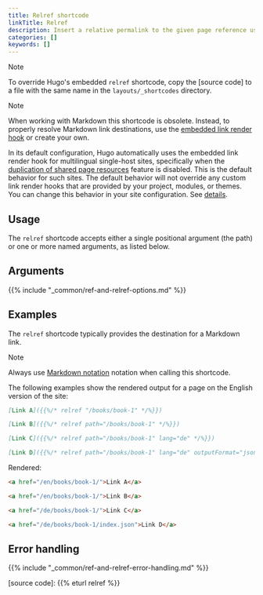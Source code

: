 ```yaml
---
title: Relref shortcode
linkTitle: Relref
description: Insert a relative permalink to the given page reference using the relref shortcode.
categories: []
keywords: []
---
```


> [!note]
> To override Hugo's embedded `relref` shortcode, copy the [source code] to a file with the same name in the `layouts/_shortcodes` directory.

> [!note]
> When working with Markdown this shortcode is obsolete. Instead, to properly resolve Markdown link destinations, use the [embedded link render hook] or create your own.
>
> In its default configuration, Hugo automatically uses the embedded link render hook for multilingual single-host sites, specifically when the [duplication of shared page resources] feature is disabled. This is the default behavior for such sites. The default behavior will not override any custom link render hooks that are provided by your project, modules, or themes. You can change this behavior in your site configuration. See&nbsp;[details](/configuration/markup/#renderhookslinkuseembedded).

## Usage

The `relref` shortcode accepts either a single positional argument (the path) or one or more named arguments, as listed below.

## Arguments

{{% include "_common/ref-and-relref-options.md" %}}

## Examples

The `relref` shortcode typically provides the destination for a Markdown link.

> [!note]
> Always use [Markdown notation] notation when calling this shortcode.

The following examples show the rendered output for a page on the English version of the site:

```md
[Link A]({{%/* relref "/books/book-1" */%}})

[Link B]({{%/* relref path="/books/book-1" */%}})

[Link C]({{%/* relref path="/books/book-1" lang="de" */%}})

[Link D]({{%/* relref path="/books/book-1" lang="de" outputFormat="json" */%}})
```

Rendered:

```html
<a href="/en/books/book-1/">Link A</a>

<a href="/en/books/book-1/">Link B</a>

<a href="/de/books/book-1/">Link C</a>

<a href="/de/books/book-1/index.json">Link D</a>
```

## Error handling

{{% include "_common/ref-and-relref-error-handling.md" %}}

[content format]: /content-management/formats/
[duplication of shared page resources]: http://localhost:1313/configuration/markup/#duplicateresourcefiles
[embedded link render hook]: /render-hooks/links/#embedded
[Markdown notation]: /content-management/shortcodes/#notation
[source code]: {{% eturl relref %}}
